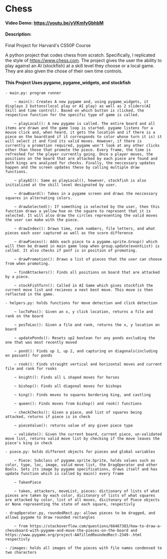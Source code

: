 # Chess
#### Video Demo:  https://youtu.be/yVKmfyGbhbM
#### Description:

Final Project for Harvard's CS50P Course

A python project that codes chess from scratch. Specifically, I replicated the style of https://www.chess.com. The project gives the user the ability to play against an AI (stockfish) at a skill level they choose or a local game. They are also given the chose of their own time controls.

#### This Project Uses pygame, pygame_widgets, and stockfish

    - main.py: program runner
        
        ~ main(): Creates A new pygame and, using pygame_widgets, it displays 2 buttons(local play or AI play) as well as 2 sliders(AI Skill and time control). Based on which button is clicked, the respective function for the specific type of game is called.

        ~ playLocal(): A new pygame is called. The entire board and all items are drawn and the game loop is started. pygame listens for a mouse click and, when heard, it gets the location and if there is a piece on the board(and if it corresponds to color whose turn it is) it will select it and find its valid moves. However, if there is currently a promotion required, pygame won't look at any other clicks other than those that promote the piece. Every frame, the time is refreshed for the player currently going. Once a player moves, the positions on the board that are attacked by each piece are found and both kings are analyzed for checks. Finally, the neccessary updates happen and the screen updates these by calling multiple draw functions.

        ~ playAI(): Same as playLocal(), however, stockfish is also initialized at the skill level designated by user. 

        ~ drawBoard(): Takes in a pygame screen and draws the neccessary squares in alternating colors.

        ~ drawSelected(): If something is selected by the user, then this function draws a yellow hue on the square to represent that it is selected. It will also draw the circles representing the valid moves the user can make with the piece.

        ~ drawIndex(): Draws time, rank numbers, file letters, and what pieces each user captured as well as the score difference

        ~ drawPieces(): Adds each piece to a pygame.sprite.Group() which will then be drawed in main game loop when group.update(eventList) is called. It also checks if ponf is in position of promoting.

        ~ drawPromotion(): Draws a list of pieces that the user can choose from when promoting.

        ~ findAttackers(): Finds all positions on board that are attacked by a piece.

        ~ stockFishTurn(): Called in AI Game which gives stockfish the current move list and recieves a next best move. This move is then reflected in the game.

    - helpers.py: holds functions for move detection and click detection

        ~ locToPos(): Given an x, y click location, returns a file and rank on the board

        ~ posToLoc(): Given a file and rank, returns the x, y location on board

        ~ updatePonds(): Resets up2 boolean for any ponds excluding the one that was most recently moved

        ~ pond(): Finds up 1, up 2, and capturing on diagonals(including en passant) for ponds

        ~ rook(): Finds straight vertical and horizontal moves and current file and rank for rooks

        ~ knight(): Finds all L shaped moves for horses

        ~ bishop(): Finds all diagonal moves for bishops

        ~ king(): Finds moves to squares bordering king, and castling

        ~ queen(): Finds moves from bishop() and rook() functions

        ~ checkChecks(): Given a piece, and list of squares being attacked, returns if piece is in check

        ~ pieceValue(): returns value of any given piece type

        ~ validate(): Given the current board, current piece, un-validated move list, returns valid move list by checking if the move leaves the piece's king in check

    - piece.py: holds different objects for pieces and global variables

        ~ Piece: Subclass of pygame.sprite.Sprite, holds values such as color, type, loc, image, valid move list, the DragOperator and other Bools. Sets its image by pygame specifications, draws itself and has update function which is called by main() every frame

        ~ TakenPiece

        ~ taken, attackers, moveList, pieces: dictionary of lists of what pieces are taken by each color, dicitonary of lists of what squares are attacked by color, list of all moves, dicitonary of Piece objects or None representing the state of each square, respectivly
    
    - dragOperator.py, roundedRect.py: allows pieces to be dragged, and allows pygame to draw rounded rectangles

        ~ from https://stackoverflow.com/questions/66467383/how-to-draw-a-chessboard-with-pygame-and-move-the-pieces-on-the-board and https://www.pygame.org/project-AAfilledRoundedRect-2349-.html respectivly
    
    - /images: holds all images of the pieces with file names condensed to two characters